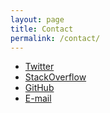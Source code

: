 ```yaml
---
layout: page
title: Contact
permalink: /contact/
---
```


<ul>
	<li><a href="https://twitter.com/saruftw">Twitter</a></li>
	<li><a href="http://stackoverflow.com/users/3301488/saru95?tab=profile">StackOverflow</a></li>
	<li><a href="https://github.com/saru95">GitHub</a></li>
	<li><a href="mailto:sarthak.munshi@hackerrank.com">E-mail</a></li>
</ul>
